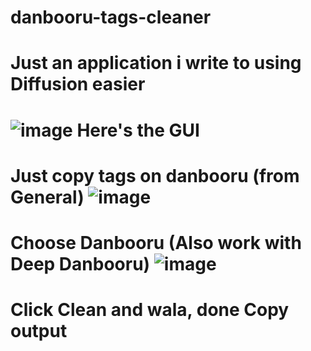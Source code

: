 # danbooru-tags-cleaner
Just an application i write to using Diffusion easier
=================================
![image](https://user-images.githubusercontent.com/59567579/202249011-2bfd1bcb-0a45-446a-82af-3a8614c49f24.png)
Here's the GUI
=================================
Just copy tags on danbooru (from General)
![image](https://user-images.githubusercontent.com/59567579/202249534-c9cc6ea4-7541-46ef-a846-1e08fdd97ac1.png)
=================================
Choose Danbooru (Also work with Deep Danbooru)
![image](https://user-images.githubusercontent.com/59567579/202249608-682399a5-7c03-45ff-aecc-0c6f4594e2d8.png)
=================================
Click Clean and wala, done
Copy output
=================================
